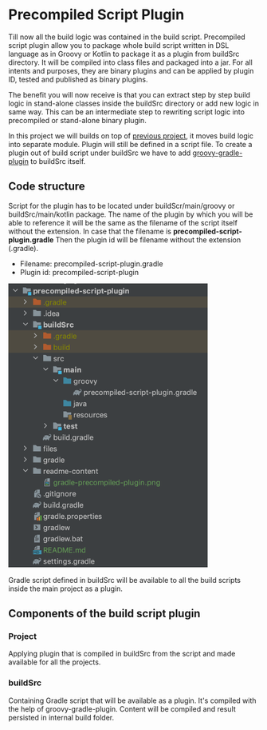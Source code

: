 # Precompiled Script Plugin

Till now all the build logic was contained in the build script. Precompiled script plugin allow you to package whole
build script written in DSL language as in Groovy or Kotlin to package it as a plugin from buildSrc directory.
It will be compiled into class files and packaged into a jar. For all intents and purposes, they are binary plugins and 
can be applied by plugin ID, tested and published as binary plugins.

The benefit you will now receive is that you can extract step by step build logic in stand-alone classes inside the 
buildSrc directory or add new logic in same way. This can be an intermediate step to rewriting script logic into 
precompiled or stand-alone binary plugin.

In this project we will builds on top of [previous project](../../script-plugin/simple-script-plugin), it moves build
logic into separate module. Plugin will still be defined in a script file. To create a plugin out of build script under buildSrc we
have to add [groovy-gradle-plugin](https://plugins.gradle.org/plugin/dev.gradleplugins.groovy-gradle-plugin) to buildSrc itself.

## Code structure

Script for the plugin has to be located under buildScr/main/groovy or buildSrc/main/kotlin package.
The name of the plugin by which you will be able to reference it will be the same as the filename of the script itself
without the extension. In case that the filename is **precompiled-script-plugin.gradle** Then the
plugin id will be filename without the extension (.gradle).

- Filename: precompiled-script-plugin.gradle
- Plugin id: precompiled-script-plugin

<p width="100%">
  <img src="readme-content/gradle-precompiled-script-plugin.png" alt="Gradle precompiled script plugin" width="400">
</p>

Gradle script defined in buildSrc will be available to all the build scripts inside the main project as a plugin.

## Components of the build script plugin

### Project 
  
Applying plugin that is compiled in buildSrc from the script and made available for all the projects. 

### buildSrc

Containing Gradle script that will be available as a plugin. It's compiled with the help of groovy-gradle-plugin.
Content will be compiled and result persisted in internal build folder.
  